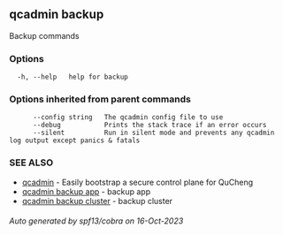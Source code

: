 ## qcadmin backup

Backup commands

### Options

```
  -h, --help   help for backup
```

### Options inherited from parent commands

```
      --config string   The qcadmin config file to use
      --debug           Prints the stack trace if an error occurs
      --silent          Run in silent mode and prevents any qcadmin log output except panics & fatals
```

### SEE ALSO

* [qcadmin](qcadmin.md)	 - Easily bootstrap a secure control plane for QuCheng
* [qcadmin backup app](qcadmin_backup_app.md)	 - backup app
* [qcadmin backup cluster](qcadmin_backup_cluster.md)	 - backup cluster

###### Auto generated by spf13/cobra on 16-Oct-2023
